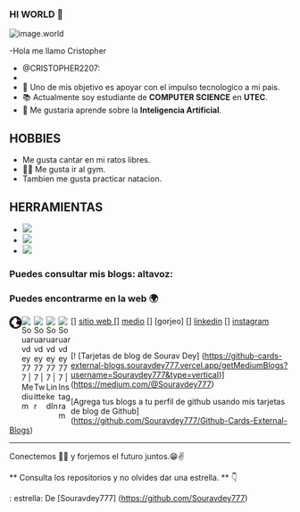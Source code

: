 ### HI WORLD 🤑
![image.world](https://as.com/meristation/imagenes/2020/08/17/reportajes/1597663026_344740_1598083996_noticia_normal.jpg)

-Hola me llamo Cristopher
- @CRISTOPHER2207:
- 
- 🔰 Uno de mis objetivo es apoyar con el impulso tecnologico a mi pais.
- 📚 Actualmente soy estudiante de **COMPUTER SCIENCE** en **UTEC**.
- 🤖 Me gustaria aprende sobre la **Inteligencia Artificial**.

## HOBBIES
- Me gusta cantar en mi ratos libres.
- 🦾💪 Me gusta ir al gym.
- Tambien me gusta practicar natacion.
## HERRAMIENTAS
- <img src = "http://img.shields.io/badge/-Github-000000?style=flat&logo=github&logoColor=FFFFFF">
- <img src = "http://img.shields.io/badge/-VS%20Code-007ACC?style=flat&logo=visual%20studio%20code&logoColor=white">
- <img src = "http://img.shields.io/badge/-Git-F1502F?style=flat&logo=git&logoColor=FFFFFF">
### Puedes consultar mis blogs: altavoz: 
### Puedes encontrarme en la web 🌍
[<img align = "left" alt = "Souarvdey777" width = "22px" src = "https://raw.githubusercontent.com/iconic/open-iconic/master/svg/globe.svg" />] [sitio web ]
[<img align = "left" alt = "Souarvdey777 | Medium" width = "22px" src = "https://cdn.jsdelivr.net/npm/simple-icons@v3/icons/medium.svg" />] [medio]
[<img align = "left" alt = "Souarvdey777 | Twitter" width = "22px" src = "https://cdn.jsdelivr.net/npm/simple-icons@v3/icons/twitter.svg" />] [gorjeo]
[<img align = "left" alt = "Souarvdey777 | LinkedIn" width = "22px" src = "https://cdn.jsdelivr.net/npm/simple-icons@v3/icons/linkedin.svg" />] [linkedin]
[<img align = "left" alt = "Souarvdey777 | Instagram" width = "22px" src = "https://cdn.jsdelivr.net/npm/simple-icons@v3/icons/instagram.svg" />] [instagram]

<br/>

[! [Tarjetas de blog de Sourav Dey] (https://github-cards-external-blogs.souravdey777.vercel.app/getMediumBlogs?username=Souravdey777&type=vertical)] (https://medium.com/@Souravdey777)

[Agrega tus blogs a tu perfil de github usando mis tarjetas de blog de Github] (https://github.com/Souravdey777/Github-Cards-External-Blogs) 

---

Conectemos 👨‍💻 y forjemos el futuro juntos.😁✌

** Consulta los repositorios y no olvides dar una estrella. ** 👇

: estrella: De [Souravdey777] (https://github.com/Souravdey777)

[sitio web]: https://souravdey777.github.io/Portfolio/
[twitter]: https://twitter.com/Souravdey777
[youtube]: https://youtube.com/
[Instagram]: https://www.instagram.com/souravdey777/
[linkedin]: https://www.linkedin.com/in/sourav-dey/
[medio]: https://medium.com/@Souravdey777/
